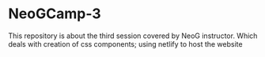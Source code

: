 # NeoGCamp-3
 This repository is about the third session covered by NeoG instructor. Which deals with creation of css components; using netlify to host the website
